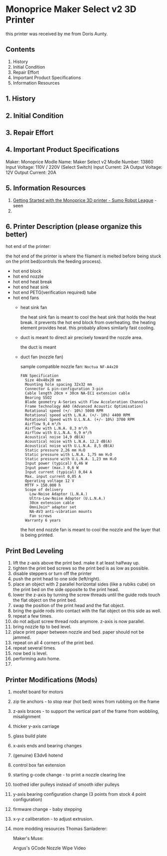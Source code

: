 # Monoprice Maker Select v2 3D Printer
this printer was received by me from Doris Aunty. 

## Contents
1. History
2. Initial Condition
3. Repair Effort
4. Important Product Specifications
5. Information Resources

## 1. History

## 2. Initial Condition

## 3. Repair Effort

## 4. Important Product Specifications
Maker: Monoprice
Modle Name: Maker Select v2
Modle Number: 13860
Input Voltage: 110V / 220V (Select Switch)
Input Current: 2A
Output Voltage: 12V
Output Current: 20A

## 5. Information Resources
1. [Getting Started with the Monoprice 3D printer - Sumo Robot League](https://www.youtube.com/watch?v=8ScO0BHtAAI&ab_channel=SumoRobotLeague) - seen
2. 


## 6. Printer Description (please organize this better)
hot end of the printer:

the hot end of the printer is where the filament is melted before being stuck on the print bed(controls the feeding process).
- hot end block
- hot end nozzle
- hot end heat break
- hot end heat sink
- hot end PETG(verification required) tube
- hot end fans
  - heat sink fan
    
    the heat sink fan is meant to cool the heat sink that holds the heat break. it prevents the hot end block from overheating. the heating element provides heat. this probably allows similarly fast cooling.
  - duct is meant to direct air precisely toward the nozzle area.

    the duct is meant 
  - duct fan (nozzle fan)
 
    sample compatible nozzle fan: `Noctua NF-A4x20`
    ```
    FAN Specification
      Size 40x40x20 mm
      Mounting hole spacing 32x32 mm
      Connector & pin-configuration 3-pin
      Cable length 20cm + 30cm NA-EC1 extension cable
      Bearing SSO2
      Blade geometry A-Series with Flow Acceleration Channels
      Frame technology AAO (Advanced Acoustic Optimisation)
      Rotational speed (+/- 10%) 5000 RPM
      Rotational speed with L.N.A. (+/- 10%) 4400 RPM
      Rotational Speed with U.L.N.A. (+/- 10%) 3700 RPM
      Airflow 9,4 m³/h
      Airflow with L.N.A. 8,3 m³/h
      Airflow with U.L.N.A. 6,9 m³/h
      Acoustical noise 14,9 dB(A)
      Acoustical noise with L.N.A. 12,2 dB(A)
      Acoustical noise with U.L.N.A. 8,5 dB(A)
      Static pressure 2,26 mm H₂O
      Static pressure with L.N.A. 1,75 mm H₂O
      Static pressure with U.L.N.A. 1,23 mm H₂O
      Input power (typical) 0,46 W
      Input power (max.) 0,6 W
      Input current (typical) 0,04 A
      Max. input current 0,05 A
      Operating voltage 12 V
      MTTF > 150.000 h
      Scope of delivery
        Low-Noise Adaptor (L.N.A.)
        Ultra-Low-Noise Adaptor (U.L.N.A.)
        30cm extension cable
        OmniJoin™ adaptor set
        NA-AV3 anti-vibration mounts
        Fan screws
      Warranty 6 years
    ```

    the hot end nozzle fan is meant to cool the nozzle and the layer that is being printed.
 


## Print Bed Leveling
1. lift the z-axis above the print bed. make it at least halfway up.
2. tighten the print bed screws so the print bed is as low as possible.
3. disable steppers or turn off the printer
4. push the print head to one side (left/right).
5. place an object with 2 parallel horizontal sides (like a rubiks cube) on the print bed on the side opposite to the print head.
6. lower the z-axis by turning the screw threads until the guide rods touch the flat object on the print bed.
7. swap the position of the print head and the flat object.
8. bring the guide rods into contact with the flat object on this side as well.
9. repeat a few times.
10. do not adjust screw thread rods anymore. z-axis is now parallel.
11. bring nozzle tip to bed level.
12. place print paper between nozzle and bed. paper should not be jammed.
13. repeat on all 4 corners of the print bed.
14. repeat several times.
15. now bed is level.
16. performing auto home.
17. 


## Printer Modifications (Mods)
1. mosfet board for motors
2. zip tie anchors - to stop rear (hot bed) wires from rubbing on the frame
3. z-axis braces - to support the vertical part of the frame from wobbling, misalignment
4. thicker y-axis carriage
5. glass build plate
6. x-axis ends and bearing changes
7. (genuine) E3dv6 hotend
8. control box fan extension
9. starting g-code change - to print a nozzle clearing line
10. toothed idler pulleys instead of smooth idler pulleys
11. y-axis bearing configuration change (3 points from stock 4 point configuration)
12. firmware change - baby stepping
13. x-y-z caliberation - to adjust extrusion.
14. more modding resources
    Thomas Sanladerer:

    Maker's Muse:

    Angus's GCode Nozzle Wipe Video




    
